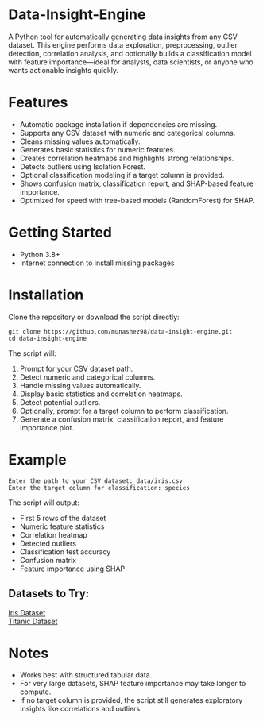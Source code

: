 # Data-Insight-Engine
A Python [tool](https://github.com/munashez98/Data-Insight-Engine) for automatically generating data insights from any CSV dataset. This engine performs data exploration, preprocessing, outlier detection, correlation analysis, and optionally builds a classification model with feature importance—ideal for analysts, data scientists, or anyone who wants actionable insights quickly.

# Features
- Automatic package installation if dependencies are missing.
- Supports any CSV dataset with numeric and categorical columns.
- Cleans missing values automatically.
- Generates basic statistics for numeric features.
- Creates correlation heatmaps and highlights strong relationships.
- Detects outliers using Isolation Forest.
- Optional classification modeling if a target column is provided.
- Shows confusion matrix, classification report, and SHAP-based feature importance.
- Optimized for speed with tree-based models (RandomForest) for SHAP.

# Getting Started
- Python 3.8+
- Internet connection to install missing packages

# Installation
Clone the repository or download the script directly:

```
git clone https://github.com/munashez98/data-insight-engine.git
cd data-insight-engine
```

The script will:

1. Prompt for your CSV dataset path.
2. Detect numeric and categorical columns.
3. Handle missing values automatically.
4. Display basic statistics and correlation heatmaps.
5. Detect potential outliers.
6. Optionally, prompt for a target column to perform classification.
7. Generate a confusion matrix, classification report, and feature importance plot.

# Example
```
Enter the path to your CSV dataset: data/iris.csv
Enter the target column for classification: species
```

The script will output:

- First 5 rows of the dataset
- Numeric feature statistics
- Correlation heatmap
- Detected outliers
- Classification test accuracy
- Confusion matrix
- Feature importance using SHAP

## Datasets to Try:
[Iris Dataset](https://archive.ics.uci.edu/ml/machine-learning-databases/iris/iris.data) \
[Titanic Dataset](https://www.kaggle.com/datasets/yasserh/titanic-dataset/data)

# Notes
- Works best with structured tabular data.
- For very large datasets, SHAP feature importance may take longer to compute.
- If no target column is provided, the script still generates exploratory insights like correlations and outliers.

